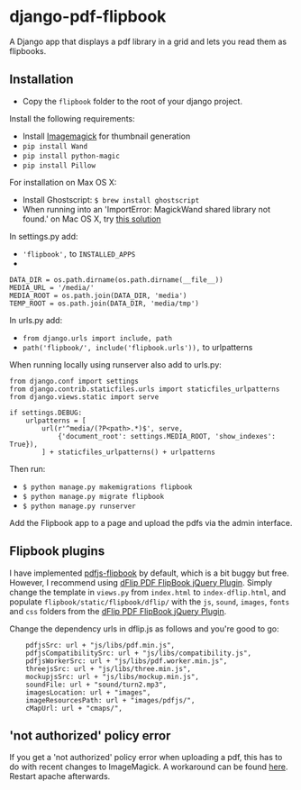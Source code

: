 # django-pdf-flipbook
A Django app that displays a pdf library in a grid and lets you read them as flipbooks.

## Installation
- Copy the `flipbook` folder to the root of your django project.

Install the following requirements:
- Install [Imagemagick](http://docs.wand-py.org/en/0.4.4/guide/install.html#install-imagemagick-on-debian-ubuntu) for thumbnail generation
- `pip install Wand`
- `pip install python-magic`
- `pip install Pillow`

For installation on Max OS X:
- Install Ghostscript: `$ brew install ghostscript`
- When running into an 'ImportError: MagickWand shared library not found.' on Mac OS X, try [this solution](https://stackoverflow.com/questions/37011291/python-wand-image-is-not-recognized/41772062#41772062)


In settings.py add:
- `'flipbook',` to `INSTALLED_APPS`
- 
```
DATA_DIR = os.path.dirname(os.path.dirname(__file__))
MEDIA_URL = '/media/'
MEDIA_ROOT = os.path.join(DATA_DIR, 'media')
TEMP_ROOT = os.path.join(DATA_DIR, 'media/tmp')
```

In urls.py add:
- `from django.urls import include, path`
- `path('flipbook/', include('flipbook.urls')),` to urlpatterns

When running locally using runserver also add to urls.py:
```
from django.conf import settings
from django.contrib.staticfiles.urls import staticfiles_urlpatterns
from django.views.static import serve
```

```
if settings.DEBUG:
    urlpatterns = [
        url(r'^media/(?P<path>.*)$', serve,
            {'document_root': settings.MEDIA_ROOT, 'show_indexes': True}),
        ] + staticfiles_urlpatterns() + urlpatterns
```

Then run:
- `$ python manage.py makemigrations flipbook`
- `$ python manage.py migrate flipbook`
- `$ python manage.py runserver`

Add the Flipbook app to a page and upload the pdfs via the admin interface.

## Flipbook plugins
I have implemented [pdfjs-flipbook](https://github.com/iberan/pdfjs-flipbook) by default, which is a bit buggy but free. However, I recommend using [dFlip PDF FlipBook jQuery Plugin](https://codecanyon.net/item/dflip-flipbook-jquery-plugin/15834127). Simply change the template in `views.py` from `index.html` to `index-dflip.html`, and populate `flipbook/static/flipbook/dflip/` with the `js`, `sound`, `images`, `fonts` and `css` folders from the [dFlip PDF FlipBook jQuery Plugin](https://codecanyon.net/item/dflip-flipbook-jquery-plugin/15834127).

Change the dependency urls in dflip.js as follows and you're good to go: 
```
    pdfjsSrc: url + "js/libs/pdf.min.js",
    pdfjsCompatibilitySrc: url + "js/libs/compatibility.js",
    pdfjsWorkerSrc: url + "js/libs/pdf.worker.min.js",
    threejsSrc: url + "js/libs/three.min.js",
    mockupjsSrc: url + "js/libs/mockup.min.js",
    soundFile: url + "sound/turn2.mp3",
    imagesLocation: url + "images",
    imageResourcesPath: url + "images/pdfjs/",
    cMapUrl: url + "cmaps/", 
``` 
## 'not authorized' policy error
If you get a 'not authorized' policy error when uploading a pdf, this has to do with recent changes to ImageMagick. A workaround can be found [here](https://github.com/HazyResearch/fonduer/issues/170). Restart apache afterwards.
